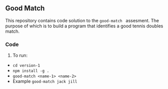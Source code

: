 ## Good Match

This repository contains code solution to the `good-match ` assesment. The purpose of which is to build a program that identifies a good tennis doubles match.

### Code


1.  To run:
 - `cd version-1`
 - `npm install -g .`
 - `good-match <name-1> <name-2>`
 - Example `good-match jack jill`

